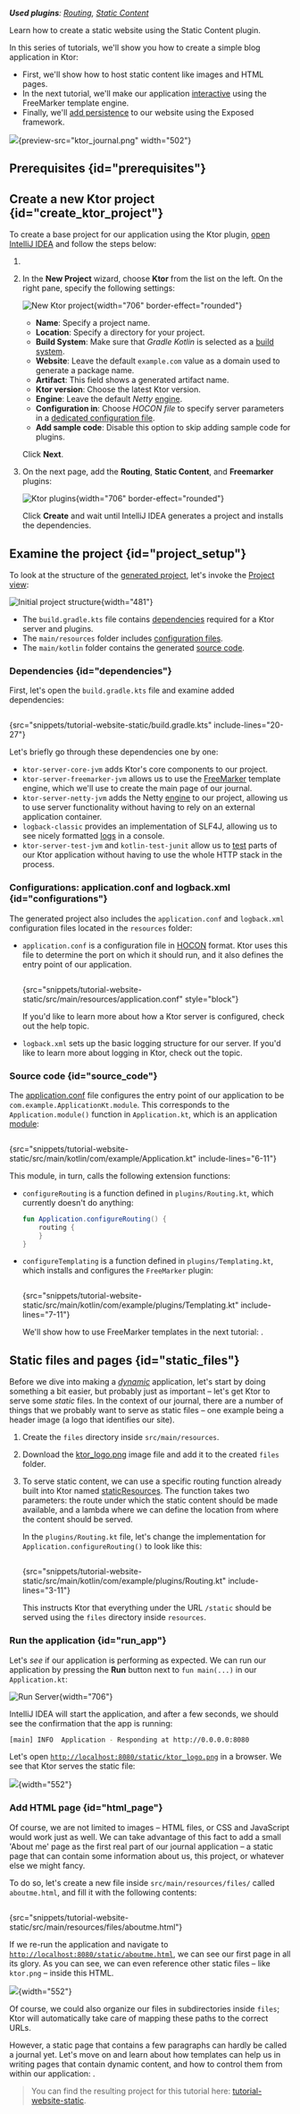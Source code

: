 [//]: # (title: Creating a static website)

<show-structure for="chapter" depth="2"/>

<tldr>
<var name="example_name" value="tutorial-website-static"/>
<include from="lib.topic" element-id="download_example"/>
<p>
<b>Used plugins</b>: <a href="Routing_in_Ktor.md">Routing</a>, <a href="Serving_Static_Content.md">Static Content</a>
</p>
</tldr>

<link-summary>Learn how to create a static website using the Static Content plugin.</link-summary>

In this series of tutorials, we'll show you how to create a simple blog application in Ktor:
- First, we'll show how to host static content like images and HTML pages.
- In the next tutorial, we'll make our application [interactive](creating_interactive_website.md) using the FreeMarker template engine.
- Finally, we'll [add persistence](interactive_website_add_persistence.md) to our website using the Exposed framework.

![](ktor_journal.gif){preview-src="ktor_journal.png" width="502"}

## Prerequisites {id="prerequisites"}
<include from="lib.topic" element-id="plugin_prerequisites"/>

## Create a new Ktor project {id="create_ktor_project"}

To create a base project for our application using the Ktor plugin, [open IntelliJ IDEA](https://www.jetbrains.com/help/idea/run-for-the-first-time.html) and follow the steps below:

1. <include from="lib.topic" element-id="new_project_idea"/>
2. In the **New Project** wizard, choose **Ktor** from the list on the left. On the right pane, specify the following settings:
   
   ![New Ktor project](tutorial_website_new_project.png){width="706" border-effect="rounded"}

   * **Name**: Specify a project name.
   * **Location**: Specify a directory for your project.
   * **Build System**: Make sure that _Gradle Kotlin_ is selected as a [build system](server-dependencies.topic).
   * **Website**: Leave the default `example.com` value as a domain used to generate a package name.
   * **Artifact**: This field shows a generated artifact name.
   * **Ktor version**: Choose the latest Ktor version.
   * **Engine**: Leave the default _Netty_ [engine](Engines.md).
   * **Configuration in**: Choose _HOCON file_ to specify server parameters in a [dedicated configuration file](create_server.topic).
   * **Add sample code**: Disable this option to skip adding sample code for plugins.
   
   Click **Next**.

3. On the next page, add the **Routing**, **Static Content**, and **Freemarker** plugins:
   
   ![Ktor plugins](tutorial_website_new_project_plugins.png){width="706" border-effect="rounded"}

   Click **Create** and wait until IntelliJ IDEA generates a project and installs the dependencies.


## Examine the project {id="project_setup"}

To look at the structure of the [generated project](#create_ktor_project), let's invoke the [Project view](https://www.jetbrains.com/help/idea/project-tool-window.html):

![Initial project structure](tutorial_website_project_structure.png){width="481"}

* The `build.gradle.kts` file contains [dependencies](#dependencies) required for a Ktor server and plugins.
* The `main/resources` folder includes [configuration files](#configurations).
* The `main/kotlin` folder contains the generated [source code](#source_code).

### Dependencies {id="dependencies"}

First, let's open the `build.gradle.kts` file and examine added dependencies:
```kotlin
```
{src="snippets/tutorial-website-static/build.gradle.kts" include-lines="20-27"}

Let's briefly go through these dependencies one by one:

- `ktor-server-core-jvm` adds Ktor's core components to our project.
- `ktor-server-freemarker-jvm` allows us to use the [FreeMarker](freemarker.md) template engine, which we'll use to create the main page of our journal.
- `ktor-server-netty-jvm` adds the Netty [engine](Engines.md) to our project, allowing us to use server functionality without having to rely on an external application container.
- `logback-classic` provides an implementation of SLF4J, allowing us to see nicely formatted [logs](logging.md) in a console.
- `ktor-server-test-jvm` and `kotlin-test-junit` allow us to [test](Testing.md) parts of our Ktor application without having to use the whole HTTP stack in the process.

### Configurations: application.conf and logback.xml {id="configurations"}

The generated project also includes the `application.conf` and `logback.xml` configuration files located in the `resources` folder:
* `application.conf` is a configuration file in [HOCON](https://en.wikipedia.org/wiki/HOCON) format. Ktor uses this file to determine the port on which it should run, and it also defines the entry point of our application.
   ```
   ```
  {src="snippets/tutorial-website-static/src/main/resources/application.conf" style="block"}

  If you'd like to learn more about how a Ktor server is configured, check out the [](Configuration-file.topic) help topic.
* `logback.xml` sets up the basic logging structure for our server. If you'd like to learn more about logging in Ktor, check out the [](logging.md) topic.

### Source code {id="source_code"}

The [application.conf](#configurations) file configures the entry point of our application to be `com.example.ApplicationKt.module`. This corresponds to the `Application.module()` function in `Application.kt`, which is an application [module](Modules.md):

```kotlin
```
{src="snippets/tutorial-website-static/src/main/kotlin/com/example/Application.kt" include-lines="6-11"}

This module, in turn, calls the following extension functions:

* `configureRouting` is a function defined in `plugins/Routing.kt`, which currently doesn't do anything:
   ```kotlin
   fun Application.configureRouting() {
       routing {
       }
   }
   ```

* `configureTemplating` is a function defined in `plugins/Templating.kt`, which installs and configures the `FreeMarker` plugin:
   ```kotlin
   ```
  {src="snippets/tutorial-website-static/src/main/kotlin/com/example/plugins/Templating.kt" include-lines="7-11"}

  We'll show how to use FreeMarker templates in the next tutorial: [](creating_interactive_website.md).



## Static files and pages {id="static_files"}

Before we dive into making a _[dynamic](creating_interactive_website.md)_ application, let's start by doing something a bit easier, but probably just as important – let's get Ktor to serve some *static* files. In the context of our journal, there are a number of things that we probably want to serve as static files – one example being a header image (a logo that identifies our site).

1. Create the `files` directory inside `src/main/resources`.
2. Download the [ktor_logo.png](https://github.com/ktorio/ktor-documentation/blob/%ktor_version%/codeSnippets/snippets/tutorial-website-static/src/main/resources/files/ktor_logo.png) image file and add it to the created `files` folder.
3. To serve static content, we can use a specific routing function already built into Ktor named [staticResources](Serving_Static_Content.md). The function takes two parameters: the route under which the static content should be made available, and a lambda where we can define the location from where the content should be served.

   In the `plugins/Routing.kt` file, let's change the implementation for `Application.configureRouting()` to look like this:

   ```kotlin
   ```
   {src="snippets/tutorial-website-static/src/main/kotlin/com/example/plugins/Routing.kt" include-lines="3-11"}

   This instructs Ktor that everything under the URL `/static` should be served using the `files` directory inside `resources`.

### Run the application {id="run_app"}

Let's *see* if our application is performing as expected. We can run our application by pressing the **Run** button next to `fun main(...)` in our `Application.kt`:

![Run Server](run-app.png){width="706"}

IntelliJ IDEA will start the application, and after a few seconds, we should see the confirmation that the app is running:

```Bash
[main] INFO  Application - Responding at http://0.0.0.0:8080
```

Let's open [`http://localhost:8080/static/ktor_logo.png`](http://localhost:8080/static/ktor_logo.png) in a browser. We see that Ktor serves the static file:

![](ktor_logo_in_browser.png){width="552"}

### Add HTML page {id="html_page"}

Of course, we are not limited to images – HTML files, or CSS and JavaScript would work just as well. We can take advantage of this fact to add a small 'About me' page as the first real part of our journal application – a static page that can contain some information about us, this project, or whatever else we might fancy.

To do so, let's create a new file inside `src/main/resources/files/` called `aboutme.html`, and fill it with the following contents:

```html
```
{src="snippets/tutorial-website-static/src/main/resources/files/aboutme.html"}

If we re-run the application and navigate to [`http://localhost:8080/static/aboutme.html`](http://localhost:8080/static/aboutme.html), we can see our first page in all its glory. As you can see, we can even reference other static files – like `ktor.png` – inside this HTML.

![](aboutme.png){width="552"}

Of course, we could also organize our files in subdirectories inside `files`; Ktor will automatically take care of mapping these paths to the correct URLs.

However, a static page that contains a few paragraphs can hardly be called a journal yet. Let's move on and learn about how templates can help us in writing pages that contain dynamic content, and how to control them from within our application: [](creating_interactive_website.md).

> You can find the resulting project for this tutorial here: [tutorial-website-static](https://github.com/ktorio/ktor-documentation/tree/%ktor_version%/codeSnippets/snippets/tutorial-website-static).